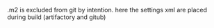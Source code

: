 .m2 is excluded from git by intention. here the settings xml are placed during build (artifactory and gitub)
